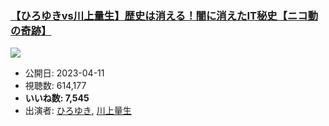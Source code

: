 ### [【ひろゆきvs川上量生】歴史は消える！闇に消えたIT秘史【ニコ動の奇跡】](https://www.youtube.com/watch?v=aS9kYbfUdxI)
[![](https://img.youtube.com/vi/aS9kYbfUdxI/sddefault.jpg)](https://www.youtube.com/watch?v=aS9kYbfUdxI)
-   公開日: 2023-04-11
-   視聴数: 614,177
-   **いいね数: 7,545**
-   出演者: [ひろゆき](/rehacq_fan/people/ひろゆき "wikilink"), [川上量生](/rehacq_fan/people/川上量生 "wikilink")
